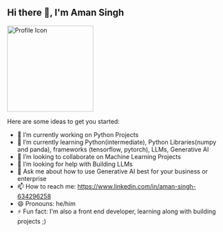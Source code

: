 ## Hi there 👋, I'm Aman Singh
<img src="data:image/svg+xml;base64,YOUR_BASE64_ENCODED_STRING" alt="Profile Icon" width="200">

<!--
**Aman697484/Aman697484** is a ✨ _special_ ✨ repository because its `README.md` (this file) appears on your GitHub profile.
-->
Here are some ideas to get you started:

- 🔭 I’m currently working on Python Projects 
- 🌱 I’m currently learning Python(intermediate), Python Libraries(numpy and panda), frameworks (tensorflow, pytorch), LLMs, Generative AI
- 👯 I’m looking to collaborate on Machine Learning Projects
- 🤔 I’m looking for help with Building LLMs
- 💬 Ask me about how to use Generative AI best for your business or enterprise
- 📫 How to reach me: https://www.linkedin.com/in/aman-singh-634296258
- 😄 Pronouns: he/him
- ⚡ Fun fact: I'm also a front end developer, learning along with building projects ;) 

